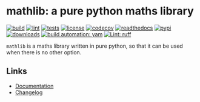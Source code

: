 # mathlib: a pure python maths library

[![build][build_badge]][build_url]
[![lint][lint_badge]][lint_url]
[![tests][tests_badge]][tests_url]
[![license][licence_badge]][licence_url]
[![codecov][codecov_badge]][codecov_url]
[![readthedocs][readthedocs_badge]][readthedocs_url]
[![pypi][pypi_badge]][pypi_url]
[![downloads][pepy_badge]][pepy_url]
[![build automation: yam][yam_badge]][yam_url]
[![Lint: ruff][ruff_badge]][ruff_url]

`mathlib` is a maths library written in pure python, so that it can be
used when there is no other option.

## Links

- [Documentation]
- [Changelog]

[build_badge]: https://github.com/spapanik/mathlib/actions/workflows/build.yml/badge.svg
[build_url]: https://github.com/spapanik/mathlib/actions/workflows/build.yml
[lint_badge]: https://github.com/spapanik/mathlib/actions/workflows/lint.yml/badge.svg
[lint_url]: https://github.com/spapanik/mathlib/actions/workflows/lint.yml
[tests_badge]: https://github.com/spapanik/mathlib/actions/workflows/tests.yml/badge.svg
[tests_url]: https://github.com/spapanik/mathlib/actions/workflows/tests.yml
[licence_badge]: https://img.shields.io/pypi/l/mathlib
[licence_url]: https://mathlib.readthedocs.io/en/stable/LICENSE/
[codecov_badge]: https://codecov.io/github/spapanik/mathlib/graph/badge.svg?token=Q20F84BW72
[codecov_url]: https://codecov.io/github/spapanik/mathlib
[readthedocs_badge]: https://readthedocs.org/projects/mathlib/badge/?version=latest
[readthedocs_url]: https://mathlib.readthedocs.io/en/latest/
[pypi_badge]: https://img.shields.io/pypi/v/mathlib
[pypi_url]: https://pypi.org/project/mathlib
[pepy_badge]: https://pepy.tech/badge/mathlib
[pepy_url]: https://pepy.tech/project/mathlib
[yam_badge]: https://img.shields.io/badge/build%20automation-yamk-success
[yam_url]: https://github.com/spapanik/yamk
[ruff_badge]: https://img.shields.io/endpoint?url=https://raw.githubusercontent.com/charliermarsh/ruff/main/assets/badge/v1.json
[ruff_url]: https://github.com/charliermarsh/ruff
[Documentation]: https://mathlib.readthedocs.io/en/stable/
[Changelog]: https://mathlib.readthedocs.io/en/stable/CHANGELOG/
